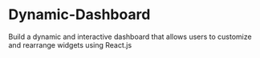 # Dynamic-Dashboard
Build a dynamic and interactive dashboard that allows users to customize and rearrange widgets  using React.js
